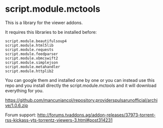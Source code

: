# script.module.mctools
This is a library for the viewer addons.

It requires this libraries to be installed before:

    script.module.beautifulsoup4
    script.module.html5lib
    script.module.requests
    script.module.feedparser
    script.module.xbmcswift2
    script.module.simplejson
    script.module.metahandler
    script.module.httplib2
    
  You can google them and installed one by one or you can instead use this repo and you install directly the script.module.mctools 
  and it will download everything for you.
    
  https://github.com/mancuniancol/repository.providerspulsarunofficial/archive/1.0.6.zip
  
  Forum support:
  http://forums.tvaddons.ag/addon-releases/37973-torrent-rss-kickass-yts-torrentz-viewers-3.html#post314231
